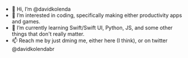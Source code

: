 - 👋 Hi, I’m @davidkolenda
- 👀 I’m interested in coding, specifically making either productivity apps and games.
- 🌱 I’m currently learning Swift/Swift UI, Python, JS, and some other things that don't really matter.
- 📫 Reach me by just dming me, either here (I think), or on twitter @davidkolendabr

<!---
davidkolenda/davidkolenda is a ✨ special ✨ repository because its `README.md` (this file) appears on your GitHub profile.
You can click the Preview link to take a look at your changes.
--->
